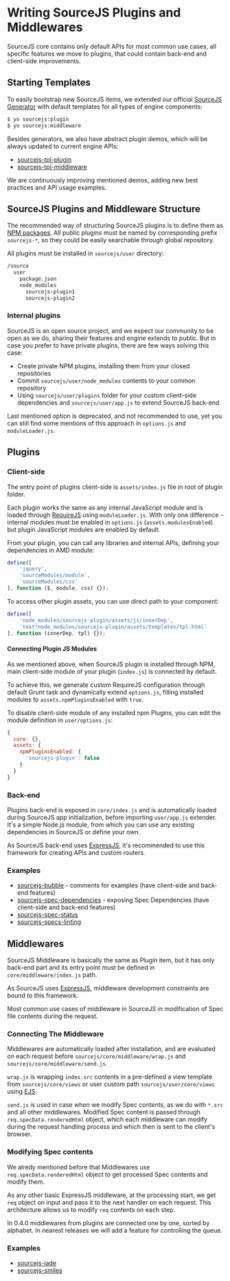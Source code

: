 # Writing SourceJS Plugins and Middlewares

SourceJS core contains only default APIs for most common use cases, all specific features we move to plugins, that could contain back-end and client-side improvements.

## Starting Templates

To easily bootstrap new SourceJS items, we extended our official [SourceJS Generator](https://github.com/sourcejs/generator-sourcejs) with default templates for all types of engine components:

```html
$ yo sourcejs:plugin
$ yo sourcejs:middleware
```

Besides generators, we also have abstract plugin demos, which will be always updated to current engine APIs:

* [sourcejs-tpl-plugin](https://github.com/sourcejs/sourcejs-tpl-plugin)
* [sourcejs-tpl-middleware](https://github.com/sourcejs/sourcejs-tpl-middleware)

We are continuously improving mentioned demos, adding new best practices and API usage examples.

## SourceJS Plugins and Middleware Structure

The recommended way of structuring SourceJS plugins is to define them as [NPM packages](https://docs.npmjs.com/misc/developers). All public plugins must be named by corresponding prefix `sourcejs-*`, so they could be easily searchable through global repository.

All plugins must be installed in `sourcejs/user` directory:

```html
/source
  user
    package.json
    node_modules
      sourcejs-plugin1
      sourcejs-plugin2
```

### Internal plugins

SourceJS is an open source project, and we expect our community to be open as we do, sharing their features and engine extends to public. But in case you prefer to have private plugins, there are few ways solving this case:

* Create private NPM plugins, installing them from your closed repositories
* Commit `sourcejs/user/node_modules` contents to your common repository
* Using `sourcejs/user/plugins` folder for your custom client-side dependencies and `sourcejs/user/app.js` to extend SourceJS back-end

Last mentioned option is deprecated, and not recommended to use, yet you can still find some mentions of this approach in `options.js` and `moduleLoader.js`.

## Plugins

### Client-side

The entry point of plugins client-side is `assets/index.js` file in root of plugin folder.

Each plugin works the same as any internal JavaScript module and is loaded through [RequireJS](http://requirejs.org/) using `moduleLoader.js`. With only one difference - internal modules must be enabled in `options.js` (`assets.modulesEnabled`) but plugin JavaScript modules are enabled by default.

From your plugin, you can call any libraries and internal APIs, defining your dependencies in AMD module:

```js
define([
    'jquery',
    'sourceModules/module',
    'sourceModules/css'
], function ($, module, css) {});
```

To access other plugin assets, you can use direct path to your component:

```js
define([
    'node_modules/sourcejs-plugin/assets/js/innerDep',
    'text!node_modules/sourcejs-plugin/assets/templates/tpl.html'
], function (innerDep, tpl) {});
```

#### Connecting Plugin JS Modules

As we mentioned above, when SourceJS plugin is installed through NPM, main client-side module of your plugin (`index.js`) is connected by default.

To achieve this, we generate custom RequireJS configuration through default Grunt task and dynamically extend `options.js`, filling installed modules to `assets.npmPluginsEnabled` with `true`.

To disable client-side module of any installed npm Plugins, you can edit the module definition in `user/options.js`:

```js
{
  core: {},
  assets: {
    npmPluginsEnabled: {
      'sourcejs-plugin': false
    }
  }
}
```

### Back-end

Plugins back-end is exposed in `core/index.js` and is automatically loaded during SourceJS app initialization, before importing `user/app.js` extender. It's a simple Node.js module, from which you can use any existing dependencies in SourceJS or define your own.

As SourceJS back-end uses [ExpressJS](http://expressjs.com), it's recommended to use this framework for creating APIs and custom routers.

### Examples

* [sourcejs-bubble](https://github.com/sourcejs/sourcejs-bubble) - comments for examples (have client-side and back-end features)
* [sourcejs-spec-dependencies](https://github.com/sourcejs/sourcejs-spec-dependencies) - exposing Spec Dependencies (have client-side and back-end features)
* [sourcejs-spec-status](https://github.com/sourcejs/sourcejs-spec-status)
* [sourcejs-specs-linting](https://github.com/sourcejs/sourcejs-specs-linting)

## Middlewares

SourceJS Middleware is basically the same as Plugin item, but it has only back-end part and its entry point must be defined in `core/middleware/index.js` path.

As SourceJS uses [ExpressJS](http://expressjs.com), middleware development constraints are bound to this framework.

Most common use cases of middleware in SourceJS in modification of Spec file contents during the request.

### Connecting The Middleware

Middlewares are automatically loaded after installation, and are evaluated on each request before `sourcejs/core/middleware/wrap.js` and `sourcejs/core/middleware/send.js`.

`wrap.js` is wrapping `index.src` contents in a pre-defined a view template from `sourcejs/core/views` or user custom path `sourcejs/user/core/views` using [EJS](http://www.embeddedjs.com/).

`send.js` is used in case when we modify Spec contents, as we do with `*.src` and all other middlewares. Modified Spec content is passed through `req.specData.renderedHtml` object, which each middleware can modify during the request handling process and which then is sent to the client's browser.

### Modifying Spec contents

We alredy mentioned before that Middlewares use `req.specData.renderedHtml` object to get processed Spec contents and modify them.

As any other basic ExpressJS middleware, at the processing start, we get `req` object on input and pass it to the next handler on each request. This architecture allows us to modify `req` contents on each step.

In 0.4.0 middlewares from plugins are connected one by one, sorted by alphabet. In nearest releases we will add a feature for controlling the queue.

### Examples

* [sourcejs-jade](https://github.com/sourcejs/sourcejs-jade)
* [sourcejs-smiles](https://github.com/sourcejs/sourcejs-smiles)
